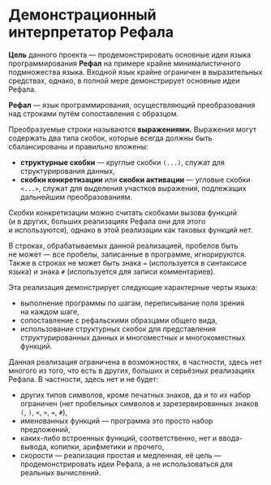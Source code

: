 # Демонстрационный интерпретатор Рефала

**Цель** данного проекта — продемонстрировать основные идеи языка
программирования **Рефал** на примере крайне минималистичного подмножества
языка. Входной язык крайне ограничен в выразительных средствах, однако,
в полной мере демонстрирует основные идеи Рефала.

**Рефал** — язык программирования, осуществляющий преобразования над
строками путём сопоставления с образцом.

Преобразуемые строки называются **выражениями.** Выражения могут содержать
два типа скобок, которые всегда должны быть сбалансированы и правильно
вложены:

* **структурные скобки** — круглые скобки `(...)`, служат для структурирования
  данных,
* **скобки конкретизации** или **скобки активации** — угловые скобки `<...>`,
  служат для выделения участков выражения, подлежащих дальнейшим
  преобразованиям.

Скобки конкретизации можно считать скобками вызова функций (и в других,
больших реализациях Рефала они для этого и используются), однако в этой
реализации как таковых функций нет.

В строках, обрабатываемых данной реализацией, пробелов быть не может —
все пробелы, записанные в программе, игнорируются. Также в строках не может
быть знака `=` (используется в синтаксисе языка) и знака `#` (используется
для записи комментариев).

Эта реализация демонстрирует следующие характерные черты языка:

* выполнение программы по шагам, переписывание поля зрения на каждом шаге,
* сопоставление с рефальскими образцами общего вида,
* использование структурных скобок для представления структурированных
  данных и многоместных и многокоместных функций.

Данная реализация ограничена в возможностях, в частности, здесь нет многого
из того, что есть в других, больших и серьёзных реализациях Рефала.
В частности, здесь нет и не будет:

* других типов символов, кроме печатных знаков, да и то их набор ограничен
  (нет пробельных символов и зарезервированных знаков `(`, `)`, `<`, `>`,
  `=`, `#`),
* именованных функций — программа это просто набор предложений,
* каких-либо встроенных функций, соответственно, нет и ввода-вывода,
  копилки, арифметики и прочего,
* скорости — реализация простая и медленная, её цель — продемонстрировать
  идеи Рефала, а не использоваться для реальных вычислений.
